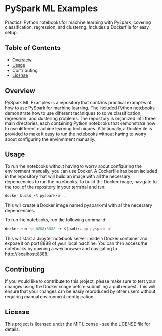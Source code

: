 # PySpark ML Examples
Practical Python notebooks for machine learning with PySpark, covering classification, regression, and clustering. Includes a Dockerfile for easy setup.

## Table of Contents
- [Overview](#overview)
- [Usage](#usage)
- [Contributing](#contributing)
- [License](#license)

## Overview
PySpark ML Examples is a repository that contains practical examples of how to use PySpark for machine learning. The included Python notebooks demonstrate how to use different techniques to solve classification, regression, and clustering problems. The repository is organized into three main directories, each containing Python notebooks that demonstrate how to use different machine learning techniques. Additionally, a Dockerfile is provided to make it easy to run the notebooks without having to worry about configuring the environment manually.

## Usage
To run the notebooks without having to worry about configuring the environment manually, you can use Docker. A Dockerfile has been included in the repository that will build an image with all the necessary dependencies to run the notebooks. To build the Docker image, navigate to the root of the repository in your terminal and run:

```ruby
docker build -t pyspark-ml .
```
This will create a Docker image named pyspark-ml with all the necessary dependencies.

To run the notebooks, run the following command:
```ruby
docker run -p 8888:8888 -v $(pwd):/app pyspark-ml
```
This will start a Jupyter notebook server inside a Docker container and expose it on port 8888 of your local machine. You can then access the notebooks by opening a web browser and navigating to http://localhost:8888.

## Contributing
If you would like to contribute to this project, please make sure to test your changes using the Docker image before submitting a pull request. This will ensure that your changes can be easily reproduced by other users without requiring manual environment configuration.

## License
This project is licensed under the MIT License - see the LICENSE file for details.
